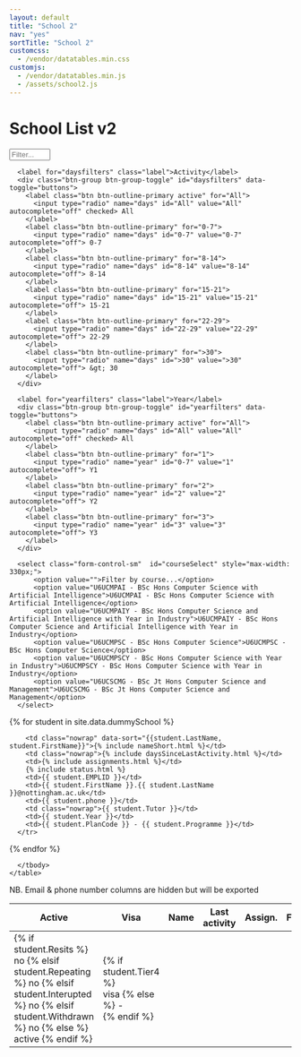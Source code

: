 ```yaml
---
layout: default
title: "School 2"
nav: "yes"
sortTitle: "School 2"
customcss:
  - /vendor/datatables.min.css
customjs:
  - /vendor/datatables.min.js
  - /assets/school2.js
---
```


<div class="container main">
  <h1>School List v2</h1>

  <form class="form-inline">
      <!--<label for="Filter"></label>-->
      <input type="text" class="form-control" id="Filter" size="6" placeholder="Filter...">

      <label for="daysfilters" class="label">Activity</label>
      <div class="btn-group btn-group-toggle" id="daysfilters" data-toggle="buttons">
        <label class="btn btn-outline-primary active" for="All">
          <input type="radio" name="days" id="All" value="All" autocomplete="off" checked> All
        </label>
        <label class="btn btn-outline-primary" for="0-7">
          <input type="radio" name="days" id="0-7" value="0-7" autocomplete="off"> 0-7
        </label>
        <label class="btn btn-outline-primary" for="8-14">
          <input type="radio" name="days" id="8-14" value="8-14" autocomplete="off"> 8-14
        </label>
        <label class="btn btn-outline-primary" for="15-21">
          <input type="radio" name="days" id="15-21" value="15-21" autocomplete="off"> 15-21
        </label>
        <label class="btn btn-outline-primary" for="22-29">
          <input type="radio" name="days" id="22-29" value="22-29" autocomplete="off"> 22-29
        </label>
        <label class="btn btn-outline-primary" for=">30">
          <input type="radio" name="days" id=">30" value=">30" autocomplete="off"> &gt; 30
        </label>
      </div>

      <label for="yearfilters" class="label">Year</label>
      <div class="btn-group btn-group-toggle" id="yearfilters" data-toggle="buttons">
        <label class="btn btn-outline-primary active" for="All">
          <input type="radio" name="days" id="All" value="All" autocomplete="off" checked> All
        </label>
        <label class="btn btn-outline-primary" for="1">
          <input type="radio" name="year" id="0-7" value="1" autocomplete="off"> Y1
        </label>
        <label class="btn btn-outline-primary" for="2">
          <input type="radio" name="year" id="2" value="2" autocomplete="off"> Y2
        </label>
        <label class="btn btn-outline-primary" for="3">
          <input type="radio" name="year" id="3" value="3" autocomplete="off"> Y3
        </label>
      </div>

      <select class="form-control-sm"  id="courseSelect" style="max-width: 330px;">
          <option value="">Filter by course...</option>
          <option value="U6UCMPAI - BSc Hons Computer Science with Artificial Intelligence">U6UCMPAI - BSc Hons Computer Science with Artificial Intelligence</option>
          <option value="U6UCMPAIY - BSc Hons Computer Science and Artificial Intelligence with Year in Industry">U6UCMPAIY - BSc Hons Computer Science and Artificial Intelligence with Year in Industry</option>
          <option value="U6UCMPSC - BSc Hons Computer Science">U6UCMPSC - BSc Hons Computer Science</option>
          <option value="U6UCMPSCY - BSc Hons Computer Science with Year in Industry">U6UCMPSCY - BSc Hons Computer Science with Year in Industry</option>
          <option value="U6UCSCMG - BSc Jt Hons Computer Science and Management">U6UCSCMG - BSc Jt Hons Computer Science and Management</option>  
      </select>
<!--      
      <div class="custom-control custom-switch">
        <input type="checkbox" class="custom-control-input" id="ActiveToggle" checked>
        <label class="custom-control-label" for="ActiveToggle">Active</label>
      </div>
-->
  </form>






  <table class="table table-hover table-sm" id="DataTable" >
    <thead class="thead-dark">
      <tr>
      <!-- first 2 are hidden; just for filters -->
       <th scope="col">Active</th>
       <th scope="col">Visa</th>
        <th scope="col">Name</th>
        <th scope="col" class="nowrap">Last activity</th>
        <th scope="col">Assign.</th>
        <th scope="col">Flags</th>  
        <th scope="col">EMPLID</th>
        <th scope="col">email</th>
        <th scope="col">phone</th>
        <th scope="col">Tutor</th>
        <th scope="col">Yr</th>
        <th scope="col">Programme</th>
      </tr>
    </thead>
    <tbody>

{% for student in site.data.dummySchool %}
      <tr>
        <!-- hidden col for filters: active -->
        <td>
            {% if student.Resits %}
              no
            {% elsif student.Repeating %}
              no
            {% elsif student.Interupted %}
              no
            {% elsif student.Withdrawn %}
              no
            {% else %}
              active
            {% endif %}
        </td>
        <!-- hidden col for filters: visa -->
        <td>
            {% if student.Tier4 %}     
                visa
            {% else %}
                -               
            {% endif %}
        </td>         

        <td class="nowrap" data-sort="{{student.LastName, student.FirstName}}">{% include nameShort.html %}</td>
        <td class="nowrap">{% include daysSinceLastActivity.html %}</td>
        <td>{% include assignments.html %}</td>
        {% include status.html %}
        <td>{{ student.EMPLID }}</td>
        <td>{{ student.FirstName }}.{{ student.LastName }}@nottingham.ac.uk</td>
        <td>{{ student.phone }}</td>
        <td class="nowrap">{{ student.Tutor }}</td>
        <td>{{ student.Year }}</td>
        <td>{{ student.PlanCode }} - {{ student.Programme }}</td>
      </tr>
{% endfor %}

      </tbody>
    </table>



<p class="foot">NB. Email & phone number columns are hidden but will be exported</p>

</div>
